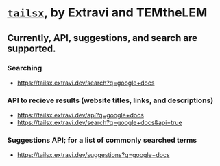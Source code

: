 # [`tailsx`](https://github.com/Extravi/tailsx), by Extravi and TEMtheLEM

## Currently, API, suggestions, and search are supported.

### Searching
- https://tailsx.extravi.dev/search?q=google+docs

### API to recieve results (website titles, links, and descriptions)
- https://tailsx.extravi.dev/api?q=google+docs
- https://tailsx.extravi.dev/search?q=google+docs&api=true

### Suggestions API; for a list of commonly searched terms
- https://tailsx.extravi.dev/suggestions?q=google+docs
